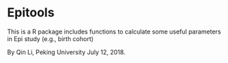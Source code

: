 # Epitools
This is a R package includes functions to calculate some useful parameters in Epi study (e.g., birth cohort)

By 
Qin Li, 
Peking University
July 12, 2018.
